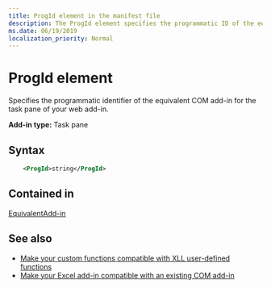 ```yaml
---
title: ProgId element in the manifest file
description: The ProgId element specifies the programmatic ID of the equivalent COM add-in for your web add-in's task pane.
ms.date: 06/19/2019
localization_priority: Normal
---
```


# ProgId element

Specifies the programmatic identifier of the equivalent COM add-in for the task pane of your web add-in.

**Add-in type:** Task pane

## Syntax

```XML
    <ProgId>string</ProgId>  
```

## Contained in

[EquivalentAdd-in](equivalentaddin.md)

## See also

- [Make your custom functions compatible with XLL user-defined functions](../../excel/make-custom-functions-compatible-with-xll-udf.md)
- [Make your Excel add-in compatible with an existing COM add-in](../../develop/make-office-add-in-compatible-with-existing-com-add-in.md)